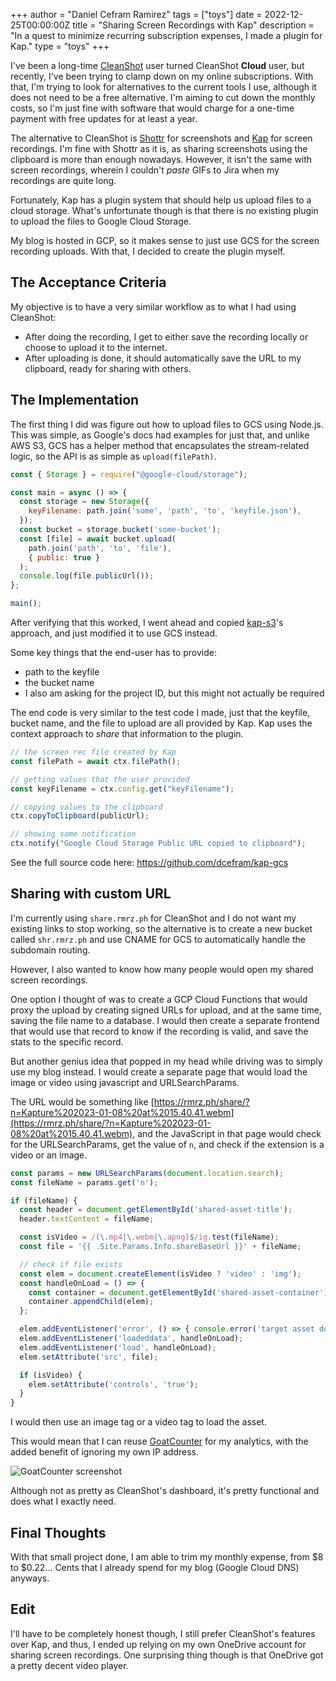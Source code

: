 +++
author = "Daniel Cefram Ramirez"
tags = ["toys"]
date = 2022-12-25T00:00:00Z
title = "Sharing Screen Recordings with Kap"
description = "In a quest to minimize recurring subscription expenses, I made a plugin for Kap."
type = "toys"
+++

I've been a long-time [CleanShot](https://cleanshot.cloud) user turned CleanShot **Cloud** user, but recently, I've been trying to clamp down on my online subscriptions. With that, I'm trying to look for alternatives to the current tools I use, although it does not need to be a free alternative. I'm aiming to cut down the monthly costs, so I'm just fine with software that would charge for a one-time payment with free updates for at least a year.

The alternative to CleanShot is [Shottr](https://shottr.cc) for screenshots and [Kap](https://getkap.co) for screen recordings. I'm fine with Shottr as it is, as sharing screenshots using the clipboard is more than enough nowadays. However, it isn't the same with screen recordings, wherein I couldn't *paste* GIFs to Jira when my recordings are quite long.

Fortunately, Kap has a plugin system that should help us upload files to a cloud storage. What's unfortunate though is that there is no existing plugin to upload the files to Google Cloud Storage.

My blog is hosted in GCP, so it makes sense to just use GCS for the screen recording uploads. With that, I decided to create the plugin myself.

## The Acceptance Criteria

My objective is to have a very similar workflow as to what I had using CleanShot:
- After doing the recording, I get to either save the recording locally or choose to upload it to the internet.
- After uploading is done, it should automatically save the URL to my clipboard, ready for sharing with others.

## The Implementation

The first thing I did was figure out how to upload files to GCS using Node.js. This was simple, as Google's docs had examples for just that, and unlike AWS S3, GCS has a helper method that encapsulates the stream-related logic, so the API is as simple as `upload(filePath)`.

```javascript
const { Storage } = require("@google-cloud/storage");

const main = async () => {
  const storage = new Storage({
    keyFilename: path.join('some', 'path', 'to', 'keyfile.json'),
  });
  const bucket = storage.bucket('some-bucket');
  const [file] = await bucket.upload(
    path.join('path', 'to', 'file'),
    { public: true }
  );
  console.log(file.publicUrl());
};

main();
```

After verifying that this worked, I went ahead and copied [kap-s3](https://github.com/SamVerschueren/kap-s3)'s approach, and just modified it to use GCS instead.

Some key things that the end-user has to provide:
- path to the keyfile
- the bucket name
- I also am asking for the project ID, but this might not actually be required

The end code is very similar to the test code I made, just that the keyfile, bucket name, and the file to upload are all provided by Kap. Kap uses the context approach to *share* that information to the plugin.

```javascript
// the screen rec file created by Kap
const filePath = await ctx.filePath();

// getting values that the user provided
const keyFilename = ctx.config.get("keyFilename");

// copying values to the clipboard
ctx.copyToClipboard(publicUrl);

// showing some notification
ctx.notify("Google Cloud Storage Public URL copied to clipboard");
```

See the full source code here: https://github.com/dcefram/kap-gcs

## Sharing with custom URL

I'm currently using `share.rmrz.ph` for CleanShot and I do not want my existing links to stop working, so the alternative is to create a new bucket called `shr.rmrz.ph` and use CNAME for GCS to automatically handle the subdomain routing.

However, I also wanted to know how many people would open my shared screen recordings.

One option I thought of was to create a GCP Cloud Functions that would proxy the upload by creating signed URLs for upload, and at the same time, saving the file name to a database. I would then create a separate frontend that would use that record to know if the recording is valid, and save the stats to the specific record.

But another genius idea that popped in my head while driving was to simply use my blog instead. I would create a separate page that would load the image or video using javascript and URLSearchParams.

The URL would be something like [https://rmrz.ph/share/?n=Kapture%202023-01-08%20at%2015.40.41.webm](https://rmrz.ph/share/?n=Kapture%202023-01-08%20at%2015.40.41.webm), and the JavaScript in that page would check for the URLSearchParams, get the value of `n`, and check if the extension is a video or an image.

```javascript
const params = new URLSearchParams(document.location.search);
const fileName = params.get('n');

if (fileName) {
  const header = document.getElementById('shared-asset-title');
  header.textContent = fileName;

  const isVideo = /(\.mp4|\.webm|\.apng)$/ig.test(fileName);
  const file = '{{ .Site.Params.Info.shareBaseUrl }}' + fileName;

  // check if file exists
  const elem = document.createElement(isVideo ? 'video' : 'img');
  const handleOnLoad = () => {
    const container = document.getElementById('shared-asset-container');
    container.appendChild(elem);
  };

  elem.addEventListener('error', () => { console.error('target asset does not exist :D') });
  elem.addEventListener('loadeddata', handleOnLoad);
  elem.addEventListener('load', handleOnLoad);
  elem.setAttribute('src', file);

  if (isVideo) {
    elem.setAttribute('controls', 'true');
  }
}
```

I would then use an image tag or a video tag to load the asset.

This would mean that I can reuse [GoatCounter](http://goatcounter.com) for my analytics, with the added benefit of ignoring my own IP address.

![GoatCounter screenshot](https://storage.googleapis.com/rmrz-blog.appspot.com/SCR-20230109-vim.png)

Although not as pretty as CleanShot's dashboard, it's pretty functional and does what I exactly need.

## Final Thoughts

With that small project done, I am able to trim my monthly expense, from $8 to $0.22... Cents that I already spend for my blog (Google Cloud DNS) anyways.

## Edit

I'll have to be completely honest though, I still prefer CleanShot's features over Kap, and thus, I ended up relying on my own OneDrive account for
sharing screen recordings. One surprising thing though is that OneDrive got a pretty decent video player.